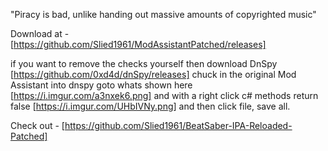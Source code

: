 "Piracy is bad, unlike handing out massive amounts of copyrighted music"

Download at - [https://github.com/Slied1961/ModAssistantPatched/releases]

if you want to remove the checks yourself then download DnSpy [https://github.com/0xd4d/dnSpy/releases]
chuck in the original Mod Assistant into dnspy goto whats shown here [https://i.imgur.com/a3nxek6.png]
and with a right click c# methods return false [https://i.imgur.com/UHbIVNy.png] and then click file, save all.

Check out - [https://github.com/Slied1961/BeatSaber-IPA-Reloaded-Patched]
